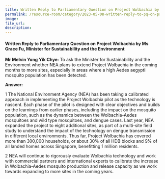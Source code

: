 ```yaml
---  
title: Written Reply to Parliamentary Question on Project Wolbachia by Ms Grace Fu, Minister for Sustainability and the Environment
permalink: /resource-room/category/2023-05-08-written-reply-to-pq-on-project-wolbachia
image:  
file_url:  
description:  
---  
```

#### Written Reply to Parliamentary Question on Project Wolbachia by Ms Grace Fu, Minister for Sustainability and the Environment

**Mr Melvin Yong Yik Chye:** To ask the Minister for Sustainability and the Environment whether NEA plans to extend Project Wolbachia in the coming months to more sites, especially in areas where a high Aedes aegypti mosquito population has been detected.

**Answer:**

1 The National Environment Agency (NEA) has been taking a calibrated approach in implementing the Project Wolbachia pilot as the technology is nascent. Each phase of the pilot is designed with clear objectives and builds on the learnings from earlier phases, including the impact on the mosquito population, such as the dynamics between the Wolbachia-Aedes mosquitoes and wild type mosquitoes, and dengue cases. Last year, NEA expanded the project to eight additional sites, as part of a multi-site field study to understand the impact of the technology on dengue transmission in different local environments. Thus far, Project Wolbachia has covered more than 300,000 households, or about 30% of all HDB blocks and 9% of all landed homes across Singapore, benefitting 1 million residents.

2 NEA will continue to rigorously evaluate Wolbachia technology and work with commercial partners and international experts to calibrate the increase in Wolbachia-Aedes mosquito production and release capacity as we work towards expanding to more sites in the coming years.
